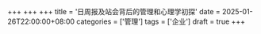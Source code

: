 +++
+++
+++
title = '日周报及站会背后的管理和心理学初探'
date = 2025-01-26T22:00:00+08:00
categories = ['管理']
tags = ['企业']
draft = true
+++
